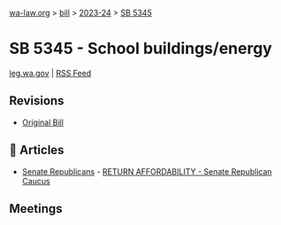 [wa-law.org](/) > [bill](/bill/) > [2023-24](/bill/2023-24/) > [SB 5345](/bill/2023-24/sb/5345/)

# SB 5345 - School buildings/energy
[leg.wa.gov](https://app.leg.wa.gov/billsummary?BillNumber=5345&Year=2023&Initiative=false) | [RSS Feed](./rss.xml)

## Revisions
* [Original Bill](1/)

## 📰 Articles
* [Senate Republicans](/org/senate_republicans/) - [RETURN AFFORDABILITY - Senate Republican Caucus](https://src.wastateleg.org/hot-topics/return-affordability/#:~:text=SB%205345%20(Schoesler):)

## Meetings